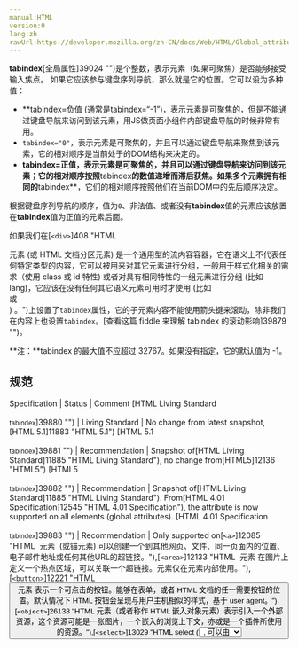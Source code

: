 ```yaml
---
manual:HTML
version:0
lang:zh
rawUrl:https://developer.mozilla.org/zh-CN/docs/Web/HTML/Global_attributes/tabindex
---
```






**tabindex**[全局属性]39024 "")是个整数，表示元素（如果可聚焦）是否能够接受输入焦点。 如果它应该参与键盘序列导航，那么就是它的位置。它可以设为多种值：


* **tabindex=负值 (通常是tabindex=“-1”)，表示元素是可聚焦的，但是不能通过键盘导航来访问到该元素，用JS做页面小组件内部键盘导航的时候非常有用。
* `tabindex="0"`，表示元素是可聚焦的，并且可以通过键盘导航来聚焦到该元素，它的相对顺序是当前处于的DOM结构来决定的。
* **tabindex=正值，表示元素是可聚焦的，并且可以通过键盘导航来访问到该元素；它的相对顺序按照**tabindex**的数值递增而滞后获焦。如果多个元素拥有相同的**tabindex**，它们的相对顺序按照他们在当前DOM中的先后顺序决定。


根据键盘序列导航的顺序，值为`0`、非法值、或者没有**tabindex**值的元素应该放置在**tabindex**值为正值的元素后面。



如果我们在[`<div>`]408 "HTML <div> 元素 (或 HTML 文档分区元素) 是一个通用型的流内容容器，它在语义上不代表任何特定类型的内容，它可以被用来对其它元素进行分组，一般用于样式化相关的需求（使用 class 或 id 特性) 或者对具有相同特性的一组元素进行分组 (比如 lang)，它应该在没有任何其它语义元素可用时才使用 (比如 <article> 或 <nav>) 。")上设置了`tabindex`属性，它的子元素内容不能使用箭头键来滚动，除非我们在内容上也设置`tabindex`。[查看这篇 fiddle 来理解 tabindex 的滚动影响]39879 "")。



**注：**tabindex 的最大值不应超过 32767。如果没有指定，它的默认值为 -1。



## 规范<a name="规范"></a>

Specification | Status | Comment 
[HTML Living Standard<br></br><small>tabindex</small>]39880 "") | Living Standard | No change from latest snapshot,[HTML 5.1]11883 "HTML 5.1") 
[HTML 5.1<br></br><small>tabindex</small>]39881 "") | Recommendation | Snapshot of[HTML Living Standard]11885 "HTML Living Standard"), no change from[HTML5]12136 "HTML5") 
[HTML5<br></br><small>tabindex</small>]39882 "") | Recommendation | Snapshot of[HTML Living Standard]11885 "HTML Living Standard"). From[HTML 4.01 Specification]12545 "HTML 4.01 Specification"), the attribute is now supported on all elements (global attributes). 
[HTML 4.01 Specification<br></br><small>tabindex</small>]39883 "") | Recommendation | Only supported on[`<a>`]12085 "HTML <a> 元素  (或锚元素) 可以创建一个到其他网页、文件、同一页面内的位置、电子邮件地址或任何其他URL的超链接。"),[`<area>`]12133 "HTML <area> 元素 在图片上定义一个热点区域，可以关联一个超链接。<area>元素仅在<map>元素内部使用。"),[`<button>`]12221 "HTML <button>元素 表示一个可点击的按钮。能够在表单，或者 HTML 文档的任一需要按钮的位置。默认情况下 HTML 按钮会呈现与用户主机相似的样式，基于 user agent。"),[`<object>`]26138 "HTML <object> 元素（或者称作 HTML 嵌入对象元素）表示引入一个外部资源，这个资源可能是一张图片，一个嵌入的浏览上下文，亦或是一个插件所使用的资源。"),[`<select>`]13029 "HTML select (<select>) 元素是一种表单控件，可创建选项菜单。菜单内的选项为<option> , 可以由 <optgroup> 元素分组。选项可以被用户预先选择。"), and[`<textarea>`]13500 "HTML <textarea> 元素表示一个多行纯文本编辑控件。"). 


## 浏览器兼容性<a name="浏览器兼容性"></a>


**[We&#39;re converting our compatibility data into a machine-readable JSON format]3344 "")**. This compatibility table still uses the old format, because we haven&#39;t yet converted the data it contains.**[Find out how you can help!]3392 "")**


* 
* 

Feature | Chrome | Firefox (Gecko) | Internet Explorer | Opera | Safari 
Basic support | (Yes) | (Yes) | (Yes) | (Yes) | (Yes) 




## 另见<a name="另见"></a>

* 所有[全局属性]39024 "")
* 反映这个属性的[`HTMLElement.tabIndex`]12345 "获取或设置当前元素的tab键激活顺序.")
* tabindex 的可访问性问题：请见[不要使用大于 0 的 Tabindex | Adrian Roselli]39884 "Don’t Use Tabindex Greater than 0 | Adrian Roselli")。



